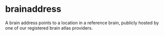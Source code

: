 # brainaddress
A brain address points to a location in a reference brain, publicly hosted by one of our registered brain atlas providers.
